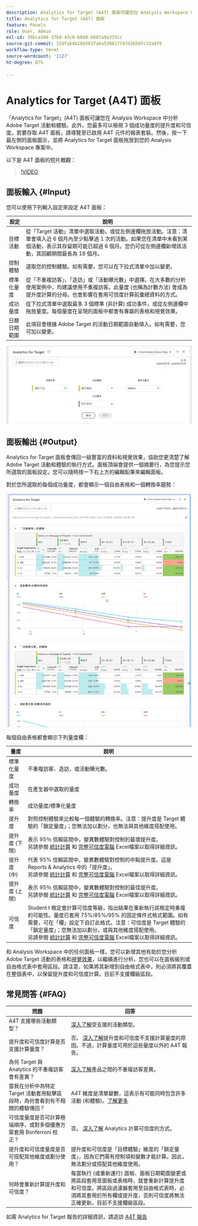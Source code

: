 ```yaml
---
description: Analytics for Target (A4T) 面板可讓您在 Analysis Workspace 中分析 Adobe Target 活動和體驗。
title: Analytics for Target (A4T) 面板
feature: Panels
role: User, Admin
exl-id: 36bca104-37b8-43c6-b8d0-b607a9a333cc
source-git-commit: 32dfab4b10d3637aba53081f747d2650fc33a8f0
workflow-type: tm+mt
source-wordcount: '1127'
ht-degree: 87%

---
```


# Analytics for Target (A4T) 面板

「Analytics for Target」(A4T) 面板可讓您在 Analysis Workspace 中分析 Adobe Target 活動和體驗。此外，您最多可以檢視 3 個成功量度的提升度和可信度。若要存取 A4T 面板，請導覽至已啟用 A4T 元件的報表套裝。然後，按一下最左側的面板圖示，並將 Analytics for Target 面板拖放到您的 Analysis Workspace 專案中。

以下是 A4T 面板的短片概觀：

>[!VIDEO](https://video.tv.adobe.com/v/37247/?quality=12)

## 面板輸入 {#Input}

您可以使用下列輸入設定來設定 A4T 面板：

| 設定 | 說明 |
|---|---|
| 目標活動 | 從「Target 活動」清單中選取活動，或從左側邊欄拖放活動。注意：清單會填入近 6 個月內至少點擊過 1 次的活動。如果您在清單中未看到某個活動，表示其存留期可能已超過 6 個月。您仍可從左側邊欄新增該活動，其回顧期間最長為 18 個月。 |
| 控制體驗 | 選取您的控制體驗。如有需要，您可以在下拉式清單中加以變更。 |
| 標準化量度 | 從「不重複訪客」、「造訪」或「活動曝光數」中選擇。在大多數的分析使用案例中，均建議使用不重複訪客。此量度 (也稱為計數方法) 會成為提升度計算的分母。也會影響在套用可信度計算前彙總資料的方式。 |
| 成功量度 | 從下拉式清單中選取最多 3 個標準 (非計算) 成功事件，或從左側邊欄中拖放量度。每個量度在呈現的面板中都會有專屬的表格和視覺效果。 |
| 日曆日期範圍 | 此項目會根據 Adobe Target 的活動日期範圍自動填入。如有需要，您可加以變更。 |

![面板產生器](assets/a4t-panel-builder2.png)

## 面板輸出 {#Output}

Analytics for Target 面板會傳回一組豐富的資料和視覺效果，協助您更清楚了解 Adobe Target 活動和體驗的執行方式。面板頂端會提供一個摘要行，為您提示您所選取的面板設定。您可以隨時按一下右上方的編輯鉛筆來編輯面板。

對於您所選取的每個成功量度，都會顯示一個自由表格和一個轉換率趨勢：

![已呈現](assets/a4t-rendered.png)

每個自由表格都會顯示下列量度欄：

| 量度 | 說明 |
|---|---|
| 標準化量度 | 不重複訪客、造訪，或活動曝光數。 |
| 成功量度 | 在產生器中選取的量度 |
| 轉換率 | 成功量度/標準化量度 |
| 提升度 | 對照控制體驗來比較每一個體驗的轉換率。注意：提升度是 Target 體驗的「鎖定量度」；您無法加以劃分，也無法與其他維度搭配使用。 |
| 提升度 (下限) | 表示 95％ 信賴區間中，變異數體驗對控制的最壞提升度。<br>另請參閱 [統計計算](https://experienceleague.adobe.com/docs/target/using/reports/statistical-methodology/statistical-calculations.html?lang=en) 和 [完整可信度電腦](https://experienceleague.adobe.com/docs/target/assets/complete_confidence_calculator.xlsx?lang=en) Excel檔案以取得詳細資訊。 |
| 提升度 (中) | 代表 95% 信賴區間中，變異數體驗對控制的中點提升度。這是 Reports &amp; Analytics 中的「提升度」。<br>另請參閱 [統計計算](https://experienceleague.adobe.com/docs/target/using/reports/statistical-methodology/statistical-calculations.html?lang=en) 和 [完整可信度電腦](https://experienceleague.adobe.com/docs/target/assets/complete_confidence_calculator.xlsx?lang=en) Excel檔案以取得詳細資訊。 |
| 提升度 (上限) | 表示 95％ 信賴區間中，變異數體驗對控制的最佳提升度。<br>另請參閱 [統計計算](https://experienceleague.adobe.com/docs/target/using/reports/statistical-methodology/statistical-calculations.html?lang=en) 和 [完整可信度電腦](https://experienceleague.adobe.com/docs/target/assets/complete_confidence_calculator.xlsx?lang=en) Excel檔案以取得詳細資訊。 |
| 可信度 | Student t 檢定會計算可信度等級，指出結果在重新執行該檢定時重複的可能性。量度已套用 75%/85%/95% 的固定條件式格式範圍。如有需要，可在「欄」設定下自訂此格式。注意：可信度是 Target 體驗的「鎖定量度」；您無法加以劃分，或與其他維度搭配使用。<br>另請參閱 [統計計算](https://experienceleague.adobe.com/docs/target/using/reports/statistical-methodology/statistical-calculations.html?lang=en) 和 [完整可信度電腦](https://experienceleague.adobe.com/docs/target/assets/complete_confidence_calculator.xlsx?lang=en) Excel檔案以取得詳細資訊。 |

和 Analysis Workspace 中的任何面板一樣，您可以新增其他有助於您分析 Adobe Target 活動的表格和[視覺效果](https://experienceleague.adobe.com/docs/analytics/analyze/analysis-workspace/visualizations/freeform-analysis-visualizations.html)，以繼續進行分析。您也可以在面板級別或自由格式表中套用區段。請注意，如果將其新增到自由格式表中，則必須將其覆蓋在整個表中，以保留提升度和可信度計算。目前不支援欄級區段。

## 常見問答 {#FAQ}

| 問題 | 回答 |
|---|---|
| A4T 支援哪些活動類型？ | [深入了解](https://experienceleague.adobe.com/docs/target/using/integrate/a4t/a4t-faq/a4t-faq-activity-setup.html)受支援的活動類型。 |
| 提升度和可信度計算是否支援計算量度？ | 否。 [深入了解](https://experienceleague.adobe.com/docs/target/using/integrate/a4t/a4t-faq/a4t-faq-lift-and-confidence.html)提升度和可信度不支援計算量度的原因。不過，計算量度可用於這些量度以外的 A4T 報告。 |
| 為何 Target 與 Analytics 的不重複訪客會有差異？ | [深入了解](https://experienceleague.adobe.com/docs/target/using/integrate/a4t/a4t-faq/a4t-faq-viewing-reports.html)產品之間的不重複訪客差異。 |
| 當我在分析中為特定 Target 活動套用點擊區段時，為何會看到有不相關的體驗傳回？ | A4T 維度是清單變數，這表示有可能同時包含許多活動 (和體驗)。[了解更多](https://experienceleague.adobe.com/docs/target/using/integrate/a4t/a4t-faq/a4t-faq-viewing-reports.html) |
| 可信度量度是否可計算極端順序，或對多個優惠方案套用 Bonferroni 校正？ | 否。 [深入了解](https://experienceleague.adobe.com/docs/target/using/integrate/a4t/a4t-faq/a4t-faq-lift-and-confidence.html) Analytics 計算可信度的方式。 |
| 提升度和可信度量度是否可搭配其他維度或劃分使用？ | 提升度和可信度是「目標體驗」維度的「鎖定量度」，因為它們需有控制項和變數才能計算。因此，無法劃分或搭配其他維度使用。 |
| 何時會重新計算提升度和可信度？ | 每當執行 (或重新運行) 面板、面板日期範圍變更或將區段套用至面板或表格時，就會重新計算提升度和可信度。將區段過濾器套用至自由格式表時，必須將其套用於所有欄或提升度，否則可信度將無法正確更新。目前不支援欄級區段。 |

如需 Analytics for Target 報告的詳細資訊，請造訪 [A4T 報告](https://experienceleague.adobe.com/docs/target/using/integrate/a4t/reporting.html)
